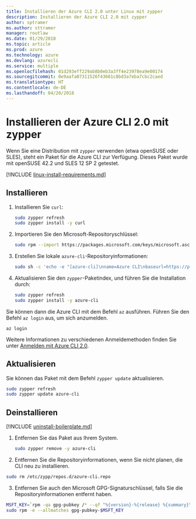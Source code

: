 ```yaml
---
title: Installieren der Azure CLI 2.0 unter Linux mit zypper
description: Installieren der Azure CLI 2.0 mit zypper
author: sptramer
ms.author: sttramer
manager: routlaw
ms.date: 01/29/2018
ms.topic: article
ms.prod: azure
ms.technology: azure
ms.devlang: azurecli
ms.service: multiple
ms.openlocfilehash: 01d293eff229ab8b0eb3a3ff4e23978ea9e00174
ms.sourcegitcommit: 0e9aafa07311526f43661c8bd3a7eba7cbc2caed
ms.translationtype: HT
ms.contentlocale: de-DE
ms.lasthandoff: 04/20/2018
---
```

# <a name="install-azure-cli-20-with-zypper"></a>Installieren der Azure CLI 2.0 mit zypper

Wenn Sie eine Distribution mit `zypper` verwenden (etwa openSUSE oder SLES), steht ein Paket für die Azure CLI zur Verfügung. Dieses Paket wurde mit openSUSE 42.2 und SLES 12 SP 2 getestet.

[!INCLUDE [linux-install-requirements.md](includes/linux-install-requirements.md)]

## <a name="install"></a>Installieren

1. Installieren Sie `curl`:

   ```bash
   sudo zypper refresh
   sudo zypper install -y curl
   ```

2. Importieren Sie den Microsoft-Repositoryschlüssel:

   ```bash
   sudo rpm --import https://packages.microsoft.com/keys/microsoft.asc
   ```

3. Erstellen Sie lokale `azure-cli`-Repositoryinformationen:

   ```bash
   sudo sh -c 'echo -e "[azure-cli]\nname=Azure CLI\nbaseurl=https://packages.microsoft.com/yumrepos/azure-cli\nenabled=1\ntype=rpm-md\ngpgcheck=1\ngpgkey=https://packages.microsoft.com/keys/microsoft.asc" > /etc/zypp/repos.d/azure-cli.repo'
   ```

4. Aktualisieren Sie den `zypper`-Paketindex, und führen Sie die Installation durch:

   ```bash
   sudo zypper refresh
   sudo zypper install -y azure-cli
   ```

Sie können dann die Azure CLI mit dem Befehl `az` ausführen. Führen Sie den Befehl `az login` aus, um sich anzumelden.

```azurecli
az login
```

Weitere Informationen zu verschiedenen Anmeldemethoden finden Sie unter [Anmelden mit Azure CLI 2.0](authenticate-azure-cli.md).

## <a name="update"></a>Aktualisieren

Sie können das Paket mit dem Befehl `zypper update` aktualisieren.

```bash
sudo zypper refresh
sudo zypper update azure-cli
```

## <a name="uninstall"></a>Deinstallieren

[!INCLUDE [uninstall-boilerplate.md](includes/uninstall-boilerplate.md)]

1. Entfernen Sie das Paket aus Ihrem System.

    ```bash
    sudo zypper remove -y azure-cli
    ```

2. Entfernen Sie die Repositoryinformationen, wenn Sie nicht planen, die CLI neu zu installieren.

  ```bash
  sudo rm /etc/zypp/repos.d/azure-cli.repo
  ```

3. Entfernen Sie auch den Microsoft GPG-Signaturschlüssel, falls Sie die Repositoryinformationen entfernt haben.

  ```bash
  MSFT_KEY=`rpm -qa gpg-pubkey /* --qf "%{version}-%{release} %{summary}\n" | grep Microsoft | awk '{print $1}'`
  sudo rpm -e --allmatches gpg-pubkey-$MSFT_KEY
  ```

